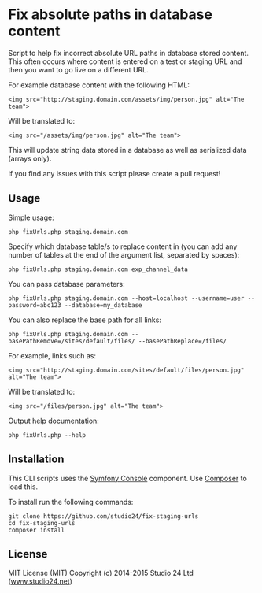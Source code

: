# Fix absolute paths in database content

Script to help fix incorrect absolute URL paths in database stored content. This often occurs where content is entered 
on a test or staging URL and then you want to go live on a different URL. 

For example database content with the following HTML: 

    <img src="http://staging.domain.com/assets/img/person.jpg" alt="The team">

Will be translated to: 

    <img src="/assets/img/person.jpg" alt="The team">

This will update string data stored in a database as well as serialized data (arrays only).

If you find any issues with this script please create a pull request!

## Usage

Simple usage:

    php fixUrls.php staging.domain.com

Specify which database table/s to replace content in (you can add any number of tables at the end of the argument list, 
separated by spaces):

    php fixUrls.php staging.domain.com exp_channel_data

You can pass database parameters:

    php fixUrls.php staging.domain.com --host=localhost --username=user --password=abc123 --database=my_database 

You can also replace the base path for all links:

    php fixUrls.php staging.domain.com --basePathRemove=/sites/default/files/ --basePathReplace=/files/

For example, links such as:

    <img src="http://staging.domain.com/sites/default/files/person.jpg" alt="The team">

Will be translated to: 

    <img src="/files/person.jpg" alt="The team">

Output help documentation:

    php fixUrls.php --help

## Installation

This CLI scripts uses the [Symfony Console](http://symfony.com/doc/current/components/console/index.html) component. 
Use [Composer](http://getcomposer.org) to load this.

To install run the following commands:

```
git clone https://github.com/studio24/fix-staging-urls
cd fix-staging-urls
composer install
```

## License

MIT License (MIT)
Copyright (c) 2014-2015 Studio 24 Ltd (www.studio24.net)

